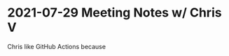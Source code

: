 # 2021-07-29 Meeting Notes w/ Chris V

Chris like GitHub Actions because

<!--stackedit_data:
eyJoaXN0b3J5IjpbLTcyMTgyMzkzXX0=
-->